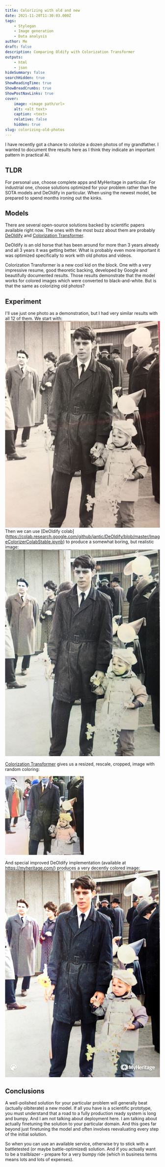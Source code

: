 ```yaml
---
title: Colorizing with old and new
date: 2021-11-20T11:30:03.000Z
tags:
    - Stylegan
    - Image generation
    - Data analysis
author: Me
draft: false
description: Comparing Oldify with Colorization Transformer
outputs:
    - html
    - json
hideSummary: false
searchHidden: true
ShowReadingTime: true
ShowBreadCrumbs: true
ShowPostNavLinks: true
cover:
    image: <image path/url>
    alt: <alt text>
    caption: <text>
    relative: false
    hidden: true
slug: colorizing-old-photos
---
```

I have recently got a chance to colorize a dozen photos of my grandfather. I wanted to document thre results here as I think they indicate an important pattern in practical AI.

## TLDR
For personal use, choose complete apps and MyHeritage in particular. For industrial one, choose solutions optimized for your problem rather than the SOTA models and DeOldify in particular. When using the newest model, be prepared to spend months ironing out the kinks.

## Models
There are several open-source solutions backed by scientific papers available right now. The ones with the most buzz about them are probably [DeOldify](https://github.com/jantic/DeOldify) and [Colorization Transformer](https://openreview.net/forum?id=5NA1PinlGFu).  

DeOldify is an old horse that has been around for more than 3 years already and all 3 years it was getting better. What is probably even more important it was optimized specifically to work with old photos and videos.  

Colorization Transformer is a new cool kid on the block. One with a very impressive resume, good theoretic backing, developed by Google and beautifully documented results. Those results demonstrate that the model works for colored images which were converted to black-and-white. But is that the same as colorizing old photos?

## Experiment
I'll use just one photo as a demonstration, but I had very similar results with all 12 of them. 
We start with:  
![Original image](original.jpeg)
Then we can use [DeOldify colab] (https://colab.research.google.com/github/jantic/DeOldify/blob/master/ImageColorizerColabStable.ipynb) to produce a somewhat boring, but realistic image:
![DeOldify result](45.jpeg)

[Colorization Transformer](https://colab.research.google.com/drive/1c8UZL3CkczbIltDxjDfFbq9Y0RnMv93o?usp=sharing) gives us a resized, rescale, cropped, image with random coloring:  

![Colorization Transformer result](transformer.jpeg)

And special improved DeOldify implementation (available at https://myheritage.com/) produces a very decently colored image:
![MyHeritage result](myhertgae.jpg)


## Conclusions
A well-polished solution for your particular problem will generally beat (actually olbiterate) a new model. If all you have is a scientific prototype, you must understand that a road to a fully production ready system is long and bumpy. And I am not talking about deployment here. I am talking about actually finetuning the solution to your particular domain. And this goes far beyond just finetuning the model and often involves reevaluating every step of the initial solution.  

So when you can use an available service, otherwise try to stick with a battletested (or maybe battle-optimized) solution. And if you actually want to be a trailblazer - prepare for a very bumpy ride (which in business terms means lots and lots of expenses).